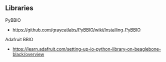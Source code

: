 ## Libraries
PyBBIO
- https://github.com/graycatlabs/PyBBIO/wiki/Installing-PyBBIO

Adafruit BBIO
- https://learn.adafruit.com/setting-up-io-python-library-on-beaglebone-black/overview
